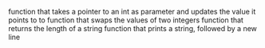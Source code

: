 function that takes a pointer to an int as parameter and updates the value it points to to
function that swaps the values of two integers
function that returns the length of a string
function that prints a string, followed by a new line
